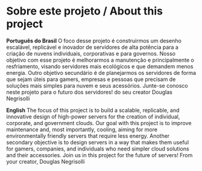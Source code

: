 # Sobre este projeto / About this project
**Português do Brasil**
O foco desse projeto é construirmos um desenho escalável, replicável e inovador de servidores de alta potência para a criação de nuvens individuais, corporativas e para governos. Nosso objetivo com esse projeto é melhorarmos a manutenção e principalmente o resfriamento, visando servidores mais ecológicos e que demandem menos energia.
Outro objetivo secundário é de planejarmos os servidores de forma que sejam úteis para gamers, empresas e pessoas que precisam de soluções mais simples para nuvem e seus acessórios.
Junte-se conosco neste projeto para o futuro dos servidores!
do seu creator Douglas Negrisolli

**English**
The focus of this project is to build a scalable, replicable, and innovative design of high-power servers for the creation of individual, corporate, and government clouds. Our goal with this project is to improve maintenance and, most importantly, cooling, aiming for more environmentally friendly servers that require less energy.
Another secondary objective is to design servers in a way that makes them useful for gamers, companies, and individuals who need simpler cloud solutions and their accessories.
Join us in this project for the future of servers!
From your creator, Douglas Negrisolli

